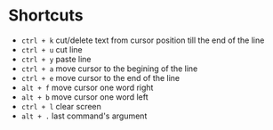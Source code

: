 # Shortcuts  
 - `ctrl + k` cut/delete text from cursor position till the end of the line
 - `ctrl + u` cut line
 - `ctrl + y` paste line
 - `ctrl + a` move cursor to the begining of the line
 - `ctrl + e` move cursor to the end of the line
 - `alt + f` move cursor one word right
 - `alt + b` move cursor one word left
 - `ctrl + l` clear screen
 - `alt + .` last command's argument